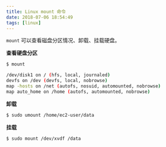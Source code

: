 ```yaml
---
title: Linux mount 命令
date: 2018-07-06 18:54:49
tags: [linux]
---
```


`mount` 可以查看磁盘分区情况、卸载、挂载硬盘。
<!-- more --><!-- toc -->

**查看硬盘分区**

```bash
$ mount

/dev/disk1 on / (hfs, local, journaled)
devfs on /dev (devfs, local, nobrowse)
map -hosts on /net (autofs, nosuid, automounted, nobrowse)
map auto_home on /home (autofs, automounted, nobrowse)
```

**卸载**

```bash
$ sudo umount /home/ec2-user/data
```

**挂载**

```bash
$ sudo mount /dev/xvdf /data
```
